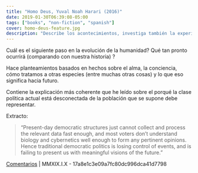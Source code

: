 ```yaml
---
title: "Homo Deus, Yuval Noah Harari (2016)"
date: 2019-01-30T06:39:08-05:00
tags: ["books", "non-fiction", "spanish"]
cover: homo-deus-feature.jpg
description: "Describe los acontecimientos, investiga también la experiencia individual humana y problemas éticos que puedan derivarse"
---
```


Cuál es el siguiente paso en la evolución de la humanidad? Qué tan pronto ocurrirá (comparando con nuestra historia) ?

Hace planteamientos basados en hechos sobre el alma, la conciencia, cómo tratamos a otras especies (entre muchas otras cosas) y lo que eso significa hacia futuro.

Contiene la explicación más coherente que he leído sobre el porqué la clase política actual está desconectada de la población que se supone debe representar.

Extracto:

> “Present-day democratic structures just cannot collect and process the relevant data fast enough, and most voters don’t understand biology and cybernetics well enough to form any pertinent opinions. Hence traditional democratic politics is losing control of events, and is failing to present us with meaningful visions of the future.”

[Comentarios](https://mobile.twitter.com/search?q=https%3A%2F%2Fpardenotas.jbrio.net%2Fhomo-deus%2F) | MMXIX.I.X - 17a8e1c3e09a7fc80dc996dca41d7798

